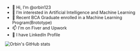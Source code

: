 - 👋 Hi, I’m @orbin123
- 👀 I’m interested in Artificial Intelligence and Machine Learning
- 🌱 Recent BCA Graduate enrolled in a Machine Learning Program(Brototype)
- 📫 I'm on Fiver and Upwork
- 🔗 I have LinkedIn Profile

![Orbin's GitHub stats](https://github-readme-stats.vercel.app/api?username=orbin123&show_icons=true&include_all_commits=true)
<!---
orbin123/orbin123 is a ✨ special ✨ repository because its `README.md` (this file) appears on your GitHub profile.
You can click the Preview link to take a look at your changes.
--->
